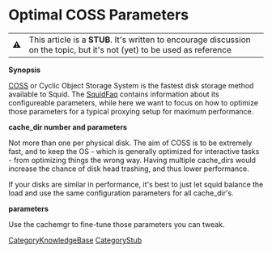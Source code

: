 # Optimal COSS Parameters

|                                                                      |                                                                                                                           |
| -------------------------------------------------------------------- | ------------------------------------------------------------------------------------------------------------------------- |
| :warning: | This article is a **STUB**. It's written to encourage discussion on the topic, but it's not (yet) to be used as reference |

**Synopsis**

[COSS](/Features/CyclicObjectStorageSystem)
or Cyclic Object Storage System is the fastest disk storage method
available to Squid. The
[SquidFaq](/SquidFaq)
contains information about its configureable parameters, while here we
want to focus on how to optimize those parameters for a typical proxying
setup for maximum performance.

**cache_dir number and parameters**

Not more than one per physical disk. The aim of COSS is to be extremely
fast, and to keep the OS - which is generally optimized for interactive
tasks - from optimizing things the wrong way. Having multiple
cache_dirs would increase the chance of disk head trashing, and thus
lower performance.

If your disks are similar in performance, it's best to just let squid
balance the load and use the same configuration parameters for all
cache_dir's.

**parameters**

Use the cachemgr to fine-tune those parameters you can tweak.

[CategoryKnowledgeBase](/CategoryKnowledgeBase)
[CategoryStub](/CategoryStub)
